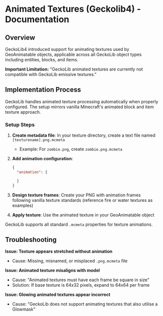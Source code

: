 # Animated Textures (Geckolib4) - Documentation

## Overview

GeckoLib4 introduced support for animating textures used by GeoAnimatable objects, applicable across all GeckoLib object types including entities, blocks, and items.

**Important Limitation:** "GeckoLib animated textures are currently not compatible with GeckoLib emissive textures."

## Implementation Process

GeckoLib handles animated texture processing automatically when properly configured. The setup mirrors vanilla Minecraft's animated block and item texture approach.

### Setup Steps

1. **Create metadata file**: In your texture directory, create a text file named `[texturename].png.mcmeta`
   - Example: For `zombie.png`, create `zombie.png.mcmeta`

2. **Add animation configuration**:
   ```json
   {
     "animation": {

     }
   }
   ```

3. **Design texture frames**: Create your PNG with animation frames following vanilla texture standards (reference fire or water textures as examples)

4. **Apply texture**: Use the animated texture in your GeoAnimatable object

GeckoLib supports all standard `.mcmeta` properties for texture animations.

## Troubleshooting

**Issue: Texture appears stretched without animation**
- Cause: Missing, misnamed, or misplaced `.png.mcmeta` file

**Issue: Animated texture misaligns with model**
- Cause: "Animated textures must have each frame be square in size"
- Solution: If base texture is 64x32 pixels, expand to 64x64 per frame

**Issue: Glowing animated textures appear incorrect**
- Cause: "GeckoLib does not support animating textures that also utilise a Glowmask"
